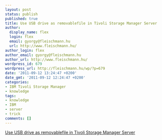 ```yaml
---
layout: post
status: publish
published: true
title: Use USB drive as removablefile in Tivoli Storage Manager Server
author:
  display_name: flex
  login: flex
  email: gyorgy@fleischmann.hu
  url: http://www.fleischmann.hu/
author_login: flex
author_email: gyorgy@fleischmann.hu
author_url: http://www.fleischmann.hu/
wordpress_id: 679
wordpress_url: http://fleischmann.hu/wp/?p=679
date: '2011-09-12 13:24:47 +0200'
date_gmt: '2011-09-12 12:24:47 +0200'
categories:
- IBM Tivoli Storage Manager
- knowledge
tags:
- knowledge
- IBM
- server
- trick
comments: []
---
```

<p><a href="https://www-304.ibm.com/support/docview.wss?mynp=OCSSGSG7&mync=R&uid=swg21514915&myns=swgtiv">Use USB drive as removablefile in Tivoli Storage Manager Server</a></p>
